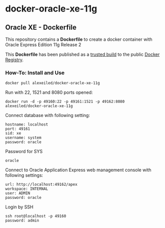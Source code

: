 docker-oracle-xe-11g
============================

## Oracle XE - Dockerfile

This repository contains a **Dockerfile** to create a docker container with Oracle Express Edition 11g Release 2

This **Dockerfile** has been published as a [trusted build](https://index.docker.io/u/alexeiled/docker-oracle-xe-11g/) to the public [Docker Registry](https://index.docker.io/).


### How-To: Install and Use


```
docker pull alexeiled/docker-oracle-xe-11g
```

Run with 22, 1521 and 8080 ports opened:
```
docker run -d -p 49160:22 -p 49161:1521 -p 49162:8080 alexeiled/docker-oracle-xe-11g
```

Connect database with following setting:
```
hostname: localhost
port: 49161
sid: xe
username: system
password: oracle
```

Password for SYS
```
oracle
```

Connect to Oracle Application Express web management console with following settings:
```
url: http://localhost:49162/apex
workspace: INTERNAL
user: ADMIN
password: oracle
```

Login by SSH
```
ssh root@localhost -p 49160
password: admin
```
